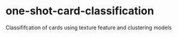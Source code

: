 # one-shot-card-classification
Classififcation of cards using texture feature  and clustering models
